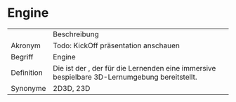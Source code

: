 # Engine




<table>
    <tr>
        <td></td>
        <td>Beschreibung</td>
    </tr>
    <tr>
        <td>Akronym</td>
        <td>Todo: KickOff präsentation anschauen</td>
    </tr>
    <tr>
        <td>Begriff</td>
        <td>Engine</td>
    </tr>
    <tr>
        <td>Definition</td>
        <td>Die <a href="Engine-BG.md"></a> ist der <a href="Betrachtungsgegenstand-GE.md"></a>, 
            der für die Lernenden 
            eine immersive bespielbare 3D-Lernumgebung bereitstellt.
        </td>
    </tr>
   <tr>
        <td>Synonyme</td>
        <td>2D3D, 23D</td>
    </tr>
</table>
